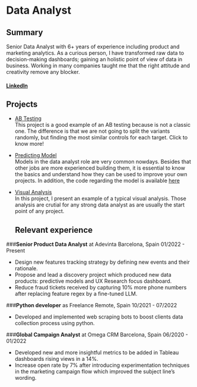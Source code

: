 # Data Analyst

## Summary
Senior Data Analyst with 6+ years of experience including product and marketing analytics. As a curious
person, I have transformed raw data to decision-making dashboards; gaining an holistic point of view of data
in business. Working in many companies taught me that the right attitude and creativity remove any blocker.

#### [LinkedIn]("https://www.linkedin.com/in/ramón-mariño-solís-490585131/")  

## Projects

- [AB Testing](https://github.com/RMarinoS/portfolio/blob/main/ab_test_round_roasted_matched_pairs.py)  
  This project is a good example of an AB testing because is not a classic one.
  The difference is that we are not going to split the variants randomly, but finding the most similar controls for each target. Click to know more!
- [Predicting Model](https://github.com/RMarinoS/portfolio/blob/main/Creditworthiness%20Project%20-%20Ram%C3%B3n%20Mari%C3%B1o%20Sol%C3%ADs.pdf)  
  Models in the data analyst role are very common nowdays. Besides that other jobs are more experienced building them, it is essential to know the basics and understand how they can be 
  used to improve your own projects. In addition, the code regarding the model is available [here](https://github.com/RMarinoS/portfolio/blob/main/loans_prediction_model.py)  
- [Visual Analysis](https://github.com/RMarinoS/portfolio/blob/main/go_bike_%20visual_analysis-presentation.ipynb)  
  In this project, I present an example of a typical visual analysis. Those analysis are crutial for any strong data analyst as are usually the start point of any project.  

  ## Relevant experience
###**Senior Product Data Analyst** at Adevinta
  Barcelona, Spain 01/2022 - Present  
- Design new features tracking strategy by defining new events and their rationale.
- Propose and lead a discovery project which produced new data products: predictive models and UX Research focus dashboard.
- Reduce fraud tickets received by capturing 10% more phone numbers after replacing feature regex by a fine-tuned LLM.  

###**Python developer** as Freelance
  Remote, Spain 10/2021 - 07/2022  
- Developed and implemented web scraping bots to boost clients data collection process using python.

###**Global Campaign Analyst** at Omega CRM
  Barcelona, Spain 06/2020 - 01/2022  
- Developed new and more insightful metrics to be added in Tableau dashboards rising views in a 14%.
- Increase open rate by 7% after introducing experimentation techniques in the marketing campaign flow which improved the subject line’s wording.

